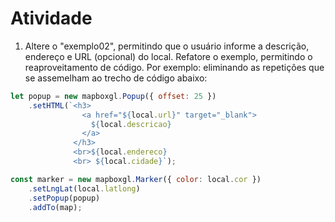 # Atividade

1) Altere o "exemplo02", permitindo que o usuário informe a descrição, endereço e URL (opcional) do local. Refatore o exemplo, permitindo o reaproveitamento de código. Por exemplo: eliminando as repetições que se assemelham ao trecho de código abaixo:

```js
let popup = new mapboxgl.Popup({ offset: 25 })
    .setHTML(`<h3>
                <a href="${local.url}" target="_blank">
                  ${local.descricao}
                </a>
              </h3>
              <br>${local.endereco} 
              <br> ${local.cidade}`);

const marker = new mapboxgl.Marker({ color: local.cor })
    .setLngLat(local.latlong)
    .setPopup(popup)
    .addTo(map);

```